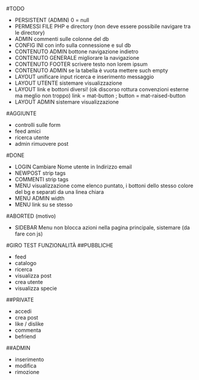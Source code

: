 #TODO
- PERSISTENT (ADMIN) 0 = null
- PERMESSI FILE PHP e directory (non deve essere possibile navigare tra le directory)
- ADMIN commenti sulle colonne del db
- CONFIG INI con info sulla connessione e sul db
- CONTENUTO ADMIN bottone navigazione indietro
- CONTENUTO GENERALE migliorare la navigazione
- CONTENUTO FOOTER scrivere testo non lorem ipsum
- CONTENUTO ADMIN se la tabella è vuota mettere such empty
- LAYOUT unificare input ricerca e inserimento messaggio
- LAYOUT UTENTE sistemare visualizzazione
- LAYOUT link e bottoni diversi! (ok discorso rottura convenzioni esterne ma meglio non troppo) link = mat-button ; button = mat-raised-button
- LAYOUT ADMIN sistemare visualizzazione

#AGGIUNTE
- controlli sulle form
- feed amici
- ricerca utente
- admin rimuovere post

#DONE
- LOGIN Cambiare Nome utente in Indirizzo email
- NEWPOST strip tags
- COMMENTI strip tags
- MENU visualizzazione come elenco puntato, i bottoni dello stesso colore del bg e separati da una linea chiara
- MENU ADMIN width
- MENU link su se stesso

#ABORTED (motivo)
- SIDEBAR Menu non blocca azioni nella pagina principale, sistemare (da fare con js)

#GIRO TEST FUNZIONALITÀ
##PUBBLICHE
- feed
- catalogo
- ricerca
- visualizza post
- crea utente
- visualizza specie

##PRIVATE
- accedi
- crea post
- like / dislike
- commenta
- befriend

##ADMIN
- inserimento
- modifica
- rimozione